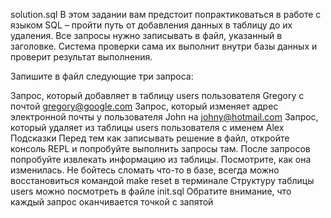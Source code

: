 solution.sql
В этом задании вам предстоит попрактиковаться в работе с языком SQL – пройти путь от добавления данных в таблицу до их удаления. Все запросы нужно записывать в файл, указанный в заголовке. Система проверки сама их выполнит внутри базы данных и проверит результат выполнения.

Запишите в файл следующие три запроса:

Запрос, который добавляет в таблицу users пользователя Gregory с почтой gregory@google.com
Запрос, который изменяет адрес электронной почты у пользователя John на johny@hotmail.com
Запрос, который удаляет из таблицы users пользователя с именем Alex
Подсказки
Перед тем как записывать решение в файл, откройте консоль REPL и попробуйте выполнить запросы там. После запросов попробуйте извлекать информацию из таблицы. Посмотрите, как она изменилась. Не бойтесь сломать что-то в базе, всегда можно восстановиться командой make reset в терминале
Структуру таблицы users можно посмотреть в файле init.sql
Обратите внимание, что каждый запрос оканчивается точкой с запятой
